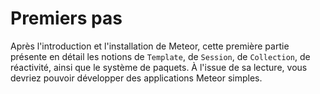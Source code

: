 # Premiers pas

Après l'introduction et l'installation de Meteor, cette première partie présente en détail les notions de `Template`, de `Session`, de `Collection`, de réactivité, ainsi que le système de paquets. À l'issue de sa lecture, vous devriez pouvoir développer des applications Meteor simples.
